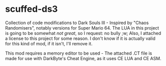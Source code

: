 # scuffed-ds3
Collection of code modifications to Dark Souls III - Inspired by "Chaos Randomisers", notably versions for Super Mario 64.
The LUA in this project is going to be somewhat *not great*, so I request: no bully ;w;
Also, I attached a license to this project for some reason. I don't know if it is actually valid for this kind of mod, if it isn't, I'll remove it.

This mod requires a memory editor to be used - The attached .CT file is made for use with DarkByte's Cheat Engine, as it uses CE LUA and CE ASM.
